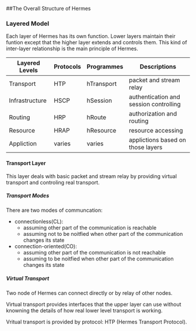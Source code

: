 ##The Overall Structure of Hermes

### Layered Model
Each layer of Hermes has its own function. Lower layers maintain their funtion except that
the higher layer extends and controls them. This kind of inter-layer relationship is the
main principle of Hermes.

|Layered Levels |Protocols  |Programmes   |Descriptions                           |
|---------------|-----------|-------------|---------------------------------------|
|Transport      |HTP        |hTransport   |packet and stream relay                |
|Infrastructure |HSCP       |hSession     |authentication and session controlling |
|Routing        |HRP        |hRoute       |authorization and routing              |
|Resource       |HRAP       |hResource    |resource accessing                     |
|Appliction     |varies     |varies       |applictions based on those layers      |


#### Transport Layer

This layer deals with basic packet and stream relay by providing virtual transport and
controling real transport.

##### Transport Modes

There are two modes of communcation:

  * connectionless(CL):
    * assuming other part of the communication is reachable
    * assuming not to be noitfied when other part of the communication changes its state
  * connection-oriented(CO):
    * assuming other part of the communication is not reachable
    * assuming to be noitfied when other part of the communication changes its state

##### Virtual Transport
Two node of Hermes can connect directly or by relay of other nodes.

Virtual transport provides interfaces that the upper layer can use without knowning the
details of how real lower level transport is working.

Vritual transport is provided by protocol: HTP (Hermes Transport Protocol).
